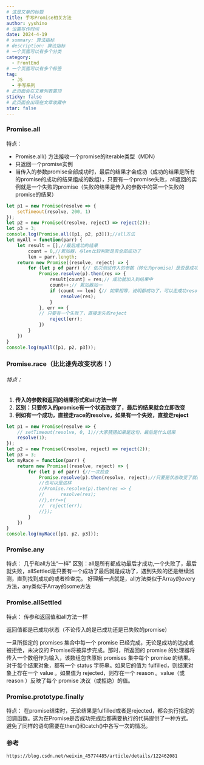 ```yaml
---
# 这是文章的标题
title: 手写Promise相关方法
author: yyshino
# 设置写作时间
date: 2024-4-19
# summary: 算法指标
# description: 算法指标
# 一个页面可以有多个分类
category:
  - FrontEnd
# 一个页面可以有多个标签
tag:
  - JS
  - 手写系列
# 此页面会在文章列表置顶
sticky: false
# 此页面会出现在文章收藏中
star: false
---
```


### Promise.all

特点：

- Promise.all() 方法接收一个promise的iterable类型（MDN）
- 只返回一个promise实例
- 当传入的参数promise全部成功时，最后的结果才会成功（成功的结果是所有的promise的成功的结果组成的数组），只要有一个promise失败，all返回的实例就是一个失败的promise（失败的结果是传入的参数中的第一个失败的promise的结果）

```js
let p1 = new Promise(resolve => {
    setTimeout(resolve, 200, 1)
});
let p2 = new Promise((resolve, reject) => reject(2));
let p3 = 3;
console.log(Promise.all([p1, p2, p3]));//all方法
let myAll = function(parr) {
    let result = [],//最后成功的结果
        count = 0,//累加器，与len比较判断是否全部成功了
        len = parr.length;
    return new Promise((resolve, reject) => {
        for (let p of parr) {// 依次测试传入的参数（转化为promise）是否是成功的
            Promise.resolve(p).then(res => {
                result[count] = res;// 成功就加入到结果中
                count++;// 累加器加一
                if (count == len) {// 如果相等，说明都成功了，可以走成功resolve
                    resolve(res);
                }
            }, err => {
            // 只要有一个失败了，直接走失败reject
                reject(err);
            })
        }
    })
}
console.log(myAll([p1, p2, p3]));
```





### Promise.race（比比谁先改变状态！）

###### 特点：

1. **传入的参数和返回的结果形式和all方法一样**
2. **区别：只要传入的promise有一个状态改变了，最后的结果就会立即改变**
3. **例如有一个成功，直接走race的resolve，如果有一个失败，直接走reject**



```js
let p1 = new Promise(resolve => {
    // setTimeout(resolve, 0, 1)//大家猜猜如果是这句，最后是什么结果
    resolve(1);
});
let p2 = new Promise((resolve, reject) => reject(2));
let p3 = 3;
let myRace = function(parr) {
    return new Promise((resolve, reject) => {
        for (let p of parr) {//一次检查
            Promise.resolve(p).then(resolve, reject);//只要是状态改变了就直接走对应的函数
            //也可以是这样
            //Promise.resolve(p).then(res => {
          	//  	resolve(res);
            //},err=>{
			//	reject(err);
			//});
        }
    })
}
console.log(myRace([p1, p2, p3]));
```



### Promise.any

特点：
几乎和all方法“一样”
区别：all是所有都成功最后才成功,一个失败了，最后就失败，allSettled是只要有一个成功了最后就是成功了，遇到失败的还是继续监测，直到找到成功的或者检查完。
好理解一点就是，all方法类似于Array的every方法，any类似于Array的some方法



### Promise.allSettled

特点：
传参和返回值和all方法一样

返回值都是已成功状态（不论传入的是已成功还是已失败的promise）

一旦所指定的 promises 集合中每一个 promise 已经完成，无论是成功的达成或被拒绝，未决议的 Promise将被异步完成。那时，所返回的 promise 的处理器将传入一个数组作为输入，该数组包含原始 promises 集中每个 promise 的结果。
对于每个结果对象，都有一个 status 字符串。如果它的值为 fulfilled，则结果对象上存在一个 value 。如果值为 rejected，则存在一个 reason 。value（或 reason ）反映了每个 promise 决议（或拒绝）的值。



### Promise.prototype.finally

特点：
在promise结束时，无论结果是fulfilled或者是rejected，都会执行指定的回调函数。这为在Promise是否成功完成后都需要执行的代码提供了一种方式。
避免了同样的语句需要在then()和catch()中各写一次的情况。



### 参考

```
https://blog.csdn.net/weixin_45774485/article/details/122462081
```

